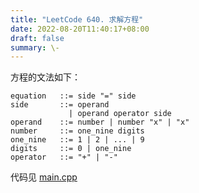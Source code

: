 ```yaml
---
title: "LeetCode 640. 求解方程"
date: 2022-08-20T11:40:17+08:00
draft: false
summary: \-
---
```


方程的文法如下：

```plaintext
equation   ::= side "=" side
side       ::= operand 
             | operand operator side
operand    ::= number | number "x" | "x"
number     ::= one_nine digits
one_nine   ::= 1 | 2 | ... | 9
digits     ::= 0 | one_nine
operator   ::= "+" | "-"
```

代码见 [main.cpp](./code/main.cpp)